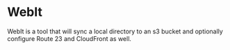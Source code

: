 # WebIt

WebIt is a tool that will sync a local directory to an s3 bucket
and optionally configure Route 23 and CloudFront as well.
